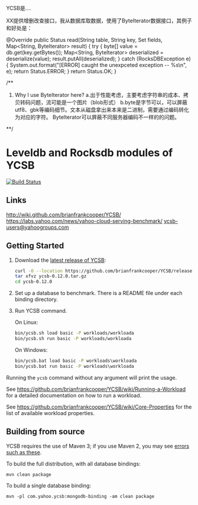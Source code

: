 
YCSB是....

XX提供增删改查接口，我从数据库取数据，使用了ByteIterator数据接口，其例子和好处是：

  @Override
  public Status read(String table, String key, Set<String> fields, Map<String, ByteIterator> result) {
    try {
      byte[] value = db.get(key.getBytes());
      Map<String, ByteIterator> deserialized = deserialize(value);
      result.putAll(deserialized);
    } catch (RocksDBException e) {
      System.out.format("[ERROR] caught the unexpceted exception -- %s\n", e);
      return Status.ERROR;
    }
    return Status.OK;
  }
  
  /**
  
  1. Why I use ByteIterator here?
  a.出于性能考虑，主要考虑字符串的成本、拷贝转码问题，流可能是一个图片（blob形式）
  b.byte是字节可以，可以屏蔽utf8、gbk等编码细节。文本从磁盘拿出来本来是二进制，需要通过编码转化为对应的字符。
    ByteIterator可以屏蔽不同服务器编码不一样的的问题。
  
  
  **/

<!--
Copyright (c) 2010 Yahoo! Inc., 2012 - 2016 YCSB contributors.
All rights reserved.

Licensed under the Apache License, Version 2.0 (the "License"); you
may not use this file except in compliance with the License. You
may obtain a copy of the License at

http://www.apache.org/licenses/LICENSE-2.0

Unless required by applicable law or agreed to in writing, software
distributed under the License is distributed on an "AS IS" BASIS,
WITHOUT WARRANTIES OR CONDITIONS OF ANY KIND, either express or
implied. See the License for the specific language governing
permissions and limitations under the License. See accompanying
LICENSE file.
-->

Leveldb and Rocksdb modules of YCSB
====================================
[![Build Status](https://travis-ci.org/brianfrankcooper/YCSB.png?branch=master)](https://travis-ci.org/brianfrankcooper/YCSB)

Links
-----
http://wiki.github.com/brianfrankcooper/YCSB/  
https://labs.yahoo.com/news/yahoo-cloud-serving-benchmark/
ycsb-users@yahoogroups.com  

Getting Started
---------------

1. Download the [latest release of YCSB](https://github.com/brianfrankcooper/YCSB/releases/latest):

    ```sh
    curl -O --location https://github.com/brianfrankcooper/YCSB/releases/download/0.12.0/ycsb-0.12.0.tar.gz
    tar xfvz ycsb-0.12.0.tar.gz
    cd ycsb-0.12.0
    ```
    
2. Set up a database to benchmark. There is a README file under each binding 
   directory.

3. Run YCSB command. 

    On Linux:
    ```sh
    bin/ycsb.sh load basic -P workloads/workloada
    bin/ycsb.sh run basic -P workloads/workloada
    ```

    On Windows:
    ```bat
    bin/ycsb.bat load basic -P workloads\workloada
    bin/ycsb.bat run basic -P workloads\workloada
    ```

  Running the `ycsb` command without any argument will print the usage. 
   
  See https://github.com/brianfrankcooper/YCSB/wiki/Running-a-Workload
  for a detailed documentation on how to run a workload.

  See https://github.com/brianfrankcooper/YCSB/wiki/Core-Properties for 
  the list of available workload properties.

Building from source
--------------------

YCSB requires the use of Maven 3; if you use Maven 2, you may see [errors
such as these](https://github.com/brianfrankcooper/YCSB/issues/406).

To build the full distribution, with all database bindings:

    mvn clean package

To build a single database binding:

    mvn -pl com.yahoo.ycsb:mongodb-binding -am clean package
